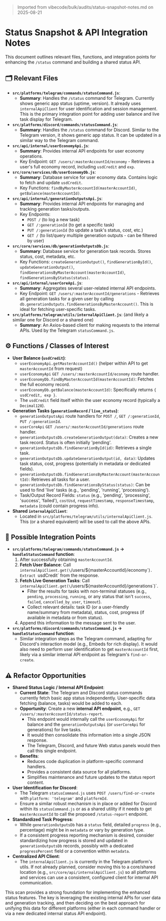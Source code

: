 > Imported from vibecode/bulk/audits/status-snapshot-notes.md on 2025-08-21

# Status Snapshot & API Integration Notes

This document outlines relevant files, functions, and integration points for enhancing the `/status` command and building a shared status API.

## 🗂 Relevant Files

*   **`src/platforms/telegram/commands/statusCommand.js`**:
    *   **Summary**: Handles the `/status` command for Telegram. Currently shows generic app status (uptime, version). It already uses `internalApiClient` for user identification and session management. This is the primary integration point for adding user balance and live task display for Telegram.
*   **`src/platforms/discord/commands/statusCommand.js`**:
    *   **Summary**: Handles the `/status` command for Discord. Similar to the Telegram version, it shows generic app status. It can be updated in a similar way to the Telegram command.
*   **`src/api/internal/userEconomyApi.js`**:
    *   **Summary**: Provides internal API endpoints for user economy operations.
    *   Key Endpoint: `GET /users/:masterAccountId/economy` - Retrieves a user's full economy record, including `usdCredit` and `exp`.
*   **`src/core/services/db/userEconomyDb.js`**:
    *   **Summary**: Database service for user economy data. Contains logic to fetch and update `usdCredit`.
    *   Key Functions: `findByMasterAccountId(masterAccountId)`, `getBalance(masterAccountId)`.
*   **`src/api/internal/generationOutputsApi.js`**:
    *   **Summary**: Provides internal API endpoints for managing and tracking generation tasks/outputs.
    *   Key Endpoints:
        *   `POST /` (to log a new task)
        *   `GET /:generationId` (to get a specific task)
        *   `PUT /:generationId` (to update a task's status, cost, etc.)
        *   `GET /` (to list/query multiple generation outputs - can be filtered by user)
*   **`src/core/services/db/generationOutputsDb.js`**:
    *   **Summary**: Database service for generation task records. Stores status, cost, metadata, etc.
    *   Key Functions: `createGenerationOutput()`, `findGenerationById()`, `updateGenerationOutput()`, `findGenerationsByMasterAccount(masterAccountId)`, `findGenerationsByStatus(status)`.
*   **`src/api/internal/userCoreApi.js`**:
    *   **Summary**: Aggregates several user-related internal API endpoints.
    *   Key Endpoint: `GET /users/:masterAccountId/generations` - Retrieves all generation tasks for a given user by calling `db.generationOutputs.findGenerationsByMasterAccount()`. This is ideal for fetching user-specific tasks.
*   **`src/platforms/telegram/utils/internalApiClient.js`**: (and likely a similar one for Discord or a shared one)
    *   **Summary**: An Axios-based client for making requests to the internal APIs. Used by the Telegram `statusCommand.js`.

## ⚙️ Functions / Classes of Interest

*   **User Balance (`usdCredit`)**:
    *   `userEconomyApi.getMasterAccountId()` (helper within API to get `masterAccountId` from request)
    *   `userEconomyApi` `GET /users/:masterAccountId/economy` route handler.
    *   `userEconomyDb.findByMasterAccountId(masterAccountId)`: Fetches the full economy record.
    *   `userEconomyDb.getBalance(masterAccountId)`: Specifically returns `{ usdCredit, exp }`.
    *   The `usdCredit` field itself within the user economy record (typically a `Decimal128`).
*   **Generation Tasks (`generationRecord` / `live_status`)**:
    *   `generationOutputsApi` route handlers for `POST /`, `GET /:generationId`, `PUT /:generationId`.
    *   `userCoreApi` `GET /users/:masterAccountId/generations` route handler.
    *   `generationOutputsDb.createGenerationOutput(data)`: Creates a new task record. Status is often initially 'pending'.
    *   `generationOutputsDb.findGenerationById(id)`: Retrieves a single task.
    *   `generationOutputsDb.updateGenerationOutput(id, data)`: Updates task status, cost, progress (potentially in metadata or dedicated fields).
    *   `generationOutputsDb.findGenerationsByMasterAccount(masterAccountId)`: Retrieves all tasks for a user.
    *   `generationOutputsDb.findGenerationsByStatus(status)`: Can be used to find 'live' tasks (e.g., 'pending', 'running', 'processing').
    *   Task/Output Record Fields: `status` (e.g., 'pending', 'processing', 'success', 'failed'), `costUsd`, `requestTimestamp`, `responseTimestamp`, `metadata` (could contain progress info).
*   **Shared `internalApiClient`**:
    *   Located in `src/platforms/telegram/utils/internalApiClient.js`. This (or a shared equivalent) will be used to call the above APIs.

## 🔗 Possible Integration Points

*   **`src/platforms/telegram/commands/statusCommand.js` -> `handleStatusCommand` function**:
    1.  After successfully obtaining `masterAccountId`.
    2.  **Fetch User Balance**: Call `internalApiClient.get(\`/users/\${masterAccountId}/economy\`)`. Extract `usdCredit` from the response.
    3.  **Fetch Live Generation Tasks**: Call `internalApiClient.get(\`/users/\${masterAccountId}/generations\`)`.
        *   Filter the results for tasks with non-terminal statuses (e.g., `pending`, `processing`, `running`, or any status that isn't `success`, `failed`, `cancelled_by_user`, `timeout`).
        *   Collect relevant details: task ID (or a user-friendly name/summary from metadata), status, cost, progress (if available in metadata or from status).
    4.  Append this information to the message sent to the user.
*   **`src/platforms/discord/commands/statusCommand.js` -> `handleStatusCommand` function**:
    *   Similar integration steps as the Telegram command, adapting for Discord's interaction model (e.g., Embeds for rich display). It would also need to perform user identification to get `masterAccountId` first, likely via a similar internal API endpoint as Telegram's `find-or-create`.

## ⚠️ Refactor Opportunities

*   **Shared Status Logic / Internal API Endpoint**:
    *   **Current State**: The Telegram and Discord status commands currently fetch basic app status independently. User-specific data fetching (balance, tasks) would be added to each.
    *   **Opportunity**: Create a new **internal API endpoint**, e.g., `GET /users/:masterAccountId/status-report`.
        *   This endpoint would internally call the `userEconomyApi` for balance and the `generationOutputsApi` (or `userCoreApi` for generations) for live tasks.
        *   It would then consolidate this information into a single JSON response.
        *   The Telegram, Discord, and future Web status panels would then call this single endpoint.
    *   **Benefits**:
        *   Reduces code duplication in platform-specific command handlers.
        *   Provides a consistent data source for all platforms.
        *   Simplifies maintenance and future updates to the status report content.
*   **User Identification for Discord**:
    *   The Telegram `statusCommand.js` uses `POST /users/find-or-create` with `platform: 'telegram'` and `platformId`.
    *   Ensure a similar robust mechanism is in place or added for Discord within its `statusCommand.js` or as a shared utility if it needs to get `masterAccountId` to call the proposed `/status-report` endpoint.
*   **Standardized Task Progress**:
    *   While `generationOutputsDb` has a `status` field, detailed `progress` (e.g., percentage) might be in `metadata` or vary by generation type.
    *   If a consistent progress reporting mechanism is desired, consider standardizing how progress is stored and updated in `generationOutputsDb` records, possibly with a dedicated `progressPercent` field or a convention within `metadata`.
*   **Centralized API Client**:
    *   The `internalApiClient.js` is currently in the Telegram platform's utils. If not already planned, consider moving this to a core/shared location (e.g., `src/core/api/internalApiClient.js`) so all platforms and services can use a consistent, configured client for internal API communication.

This scan provides a strong foundation for implementing the enhanced status features. The key is leveraging the existing internal APIs for user data and generation tracking, and then deciding on the best approach for unifying this data for different platforms (either in each command handler or via a new dedicated internal status API endpoint). 